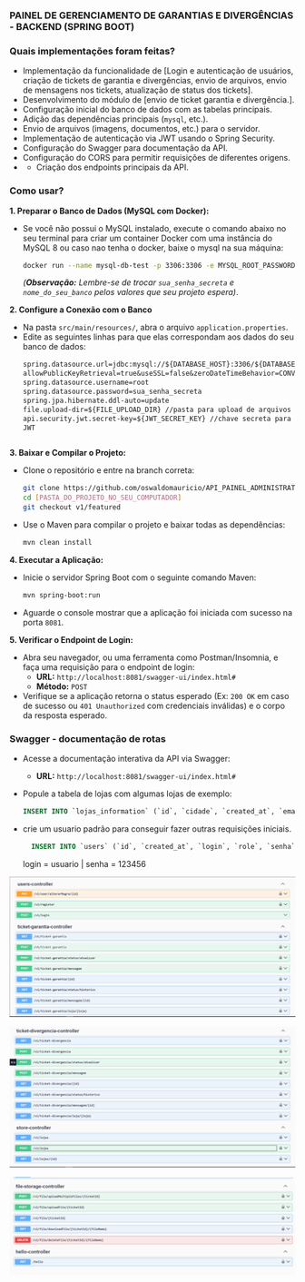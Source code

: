 ### PAINEL DE GERENCIAMENTO DE GARANTIAS E DIVERGÊNCIAS - BACKEND (SPRING BOOT)

### Quais implementações foram feitas?

* Implementação da funcionalidade
  de [Login e autenticação de usuários, criação de tickets de garantia e divergências, envio de arquivos, envio de mensagens nos tickets, atualização de status dos tickets].
* Desenvolvimento do módulo de [envio de ticket garantia e divergência.].
* Configuração inicial do banco de dados com as tabelas principais.
* Adição das dependências principais (`mysql`, etc.).
* Envio de arquivos (imagens, documentos, etc.) para o servidor.
* Implementação de autenticação via JWT usando o Spring Security.
* Configuração do Swagger para documentação da API.
* Configuração do CORS para permitir requisições de diferentes origens.
*
    * Criação dos endpoints principais da API.

### Como usar?

**1. Preparar o Banco de Dados (MySQL com Docker):**

* Se você não possui o MySQL instalado, execute o comando abaixo no seu terminal para criar um container Docker com uma
  instância do MySQL 8 ou caso nao tenha o docker, baixe o mysql na sua máquina:
    ```bash
    docker run --name mysql-db-test -p 3306:3306 -e MYSQL_ROOT_PASSWORD=sua_senha_secreta -e MYSQL_DATABASE=nome_do_seu_banco -d mysql:8.0
    ```
  *(**Observação:** Lembre-se de trocar `sua_senha_secreta` e `nome_do_seu_banco` pelos valores que seu projeto
  espera)*.

**2. Configure a Conexão com o Banco**

* Na pasta `src/main/resources/`, abra o arquivo `application.properties`.
* Edite as seguintes linhas para que elas correspondam aos dados do seu banco de dados:
    ```properties
    spring.datasource.url=jdbc:mysql://${DATABASE_HOST}:3306/${DATABASE_NAME:PAINEL_ADMINISTRATIVO}?allowPublicKeyRetrieval=true&useSSL=false&zeroDateTimeBehavior=CONVERT_TO_NULL
    spring.datasource.username=root
    spring.datasource.password=sua_senha_secreta
    spring.jpa.hibernate.ddl-auto=update
    file.upload-dir=${FILE_UPLOAD_DIR} //pasta para upload de arquivos
    api.security.jwt.secret-key=${JWT_SECRET_KEY} //chave secreta para JWT
    ```
    ```

**3. Baixar e Compilar o Projeto:**

* Clone o repositório e entre na branch correta:
    ```bash
    git clone https://github.com/oswaldomauricio/API_PAINEL_ADMINISTRATIVO_SPRING_BOOT.git
    cd [PASTA_DO_PROJETO_NO_SEU_COMPUTADOR]
    git checkout v1/featured
    ```
* Use o Maven para compilar o projeto e baixar todas as dependências:
    ```bash
    mvn clean install
    ```

**4. Executar a Aplicação:**

* Inicie o servidor Spring Boot com o seguinte comando Maven:
    ```bash
    mvn spring-boot:run
    ```
* Aguarde o console mostrar que a aplicação foi iniciada com sucesso na porta `8081`.

**5. Verificar o Endpoint de Login:**

* Abra seu navegador, ou uma ferramenta como Postman/Insomnia, e faça uma requisição para o endpoint de login:
    * **URL:** `http://localhost:8081/swagger-ui/index.html#`
    * **Método:** `POST`
* Verifique se a aplicação retorna o status esperado (Ex: `200 OK` em caso de sucesso ou `401 Unauthorized` com
  credenciais inválidas) e o corpo da resposta esperado.

### Swagger - documentação de rotas

* Acesse a documentação interativa da API via Swagger:
    * **URL:** `http://localhost:8081/swagger-ui/index.html#`

* Popule a tabela de lojas com algumas lojas de exemplo:
    ```sql
    INSERT INTO `lojas_information` (`id`, `cidade`, `created_at`, `email`, `endereco_loja`, `estado`, `horario`, `latitude`, `loja`, `longitude`, `nome_loja`, `segmentacao`, `segmentacao2`, `sigla`, `telefone`, `whatsapp`) VALUES ('1', 'Manaus', '2025-09-09 17:22:04.000000', 'faturamento@norteautopecas.com.br', 'Av. Torquato Tapajós, 923, bairro da paz Manaus/AM', 'Amazonas', 'Segunda a Sexta: 8h as 18h | Sábado: 8h as 16h | domingo 8h as 12h\r\n', '0', '101', '0', 'Norte - Matriz', 'LINHA PESADA', NULL, 'AM', '(92) 2129-1500', '(92) 98112-8981\r\n');
  ```
  
* crie um usuario padrão para conseguir fazer outras requisições iniciais.
  ```sql
    INSERT INTO `users` (`id`, `created_at`, `login`, `role`, `senha`, `updated_at`) VALUES (NULL, '2025-09-11 11:15:29.000000', 'usuario', 'ROLE_USER', '{bcrypt}$2a$12$xr0nccZo7li94EMQdR08De3blyiIdbgOCyboezi2lq5FkfntD55oO', '2025-09-11 11:15:29.000000');
  ```
  login = usuario |  senha = 123456

![img.png](img.png)

![img_1.png](img_1.png)

![img_2.png](img_2.png)